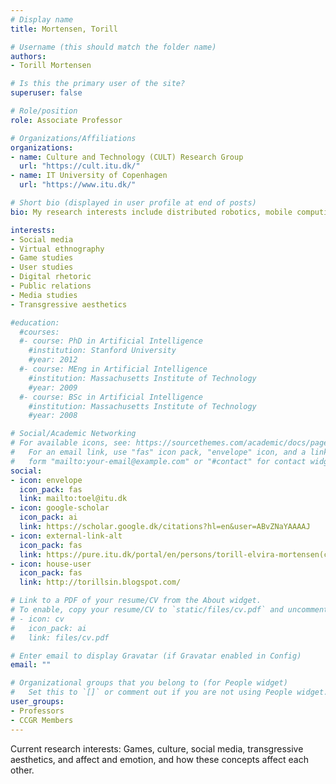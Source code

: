 ```yaml
---
# Display name
title: Mortensen, Torill

# Username (this should match the folder name)
authors:
- Torill Mortensen

# Is this the primary user of the site?
superuser: false

# Role/position
role: Associate Professor

# Organizations/Affiliations
organizations:
- name: Culture and Technology (CULT) Research Group
  url: "https://cult.itu.dk/"
- name: IT University of Copenhagen
  url: "https://www.itu.dk/"

# Short bio (displayed in user profile at end of posts)
bio: My research interests include distributed robotics, mobile computing and programmable matter.

interests:
- Social media
- Virtual ethnography
- Game studies
- User studies
- Digital rhetoric
- Public relations
- Media studies
- Transgressive aesthetics

#education:
  #courses:
  #- course: PhD in Artificial Intelligence
    #institution: Stanford University
    #year: 2012
  #- course: MEng in Artificial Intelligence
    #institution: Massachusetts Institute of Technology
    #year: 2009
  #- course: BSc in Artificial Intelligence
    #institution: Massachusetts Institute of Technology
    #year: 2008

# Social/Academic Networking
# For available icons, see: https://sourcethemes.com/academic/docs/page-builder/#icons
#   For an email link, use "fas" icon pack, "envelope" icon, and a link in the
#   form "mailto:your-email@example.com" or "#contact" for contact widget.
social:
- icon: envelope
  icon_pack: fas
  link: mailto:toel@itu.dk
- icon: google-scholar
  icon_pack: ai
  link: https://scholar.google.dk/citations?hl=en&user=ABvZNaYAAAAJ
- icon: external-link-alt
  icon_pack: fas
  link: https://pure.itu.dk/portal/en/persons/torill-elvira-mortensen(c7b2f0b0-c1c9-4497-a54d-9a65982b20d8).html
- icon: house-user
  icon_pack: fas
  link: http://torillsin.blogspot.com/ 

# Link to a PDF of your resume/CV from the About widget.
# To enable, copy your resume/CV to `static/files/cv.pdf` and uncomment the lines below.
# - icon: cv
#   icon_pack: ai
#   link: files/cv.pdf

# Enter email to display Gravatar (if Gravatar enabled in Config)
email: ""

# Organizational groups that you belong to (for People widget)
#   Set this to `[]` or comment out if you are not using People widget.
user_groups:
- Professors
- CCGR Members
---
```


Current research interests: Games, culture, social media, transgressive aesthetics, and affect and emotion, and how these concepts affect each other.